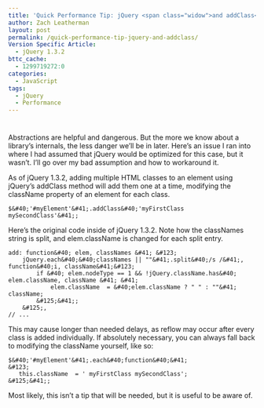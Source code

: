 ```yaml
---
title: 'Quick Performance Tip: jQuery <span class="widow">and addClass</span>'
author: Zach Leatherman
layout: post
permalink: /quick-performance-tip-jquery-and-addclass/
Version Specific Article:
  - jQuery 1.3.2
bttc_cache:
  - 1299719272:0
categories:
  - JavaScript
tags:
  - jQuery
  - Performance
---
```

# 

Abstractions are helpful and dangerous. But the more we know about a library’s internals, the less danger we’ll be in later. Here’s an issue I ran into where I had assumed that jQuery would be optimized for this case, but it wasn’t. I’ll go over my bad assumption and how to workaround it.

As of jQuery 1.3.2, adding multiple HTML classes to an element using jQuery’s addClass method will add them one at a time, modifying the className property of an element for each class.

    $&#40;'#myElement'&#41;.addClass&#40;'myFirstClass mySecondClass'&#41;;

Here’s the original code inside of jQuery 1.3.2. Note how the classNames string is split, and elem.className is changed for each split entry.

    add: function&#40; elem, classNames &#41; &#123;
        jQuery.each&#40;&#40;classNames || ""&#41;.split&#40;/s /&#41;, function&#40;i, className&#41;&#123;
            if &#40; elem.nodeType == 1 && !jQuery.className.has&#40; elem.className, className &#41; &#41;
                elem.className  = &#40;elem.className ? " " : ""&#41;   className;
            &#125;&#41;;
        &#125;,
    // ...

This may cause longer than needed delays, as reflow may occur after every class is added individually. If absolutely necessary, you can always fall back to modifying the className yourself, like so:

    $&#40;'#myElement'&#41;.each&#40;function&#40;&#41;
    &#123;
       this.className  = ' myFirstClass mySecondClass';
    &#125;&#41;;

Most likely, this isn’t a tip that will be needed, but it is useful to be aware of.